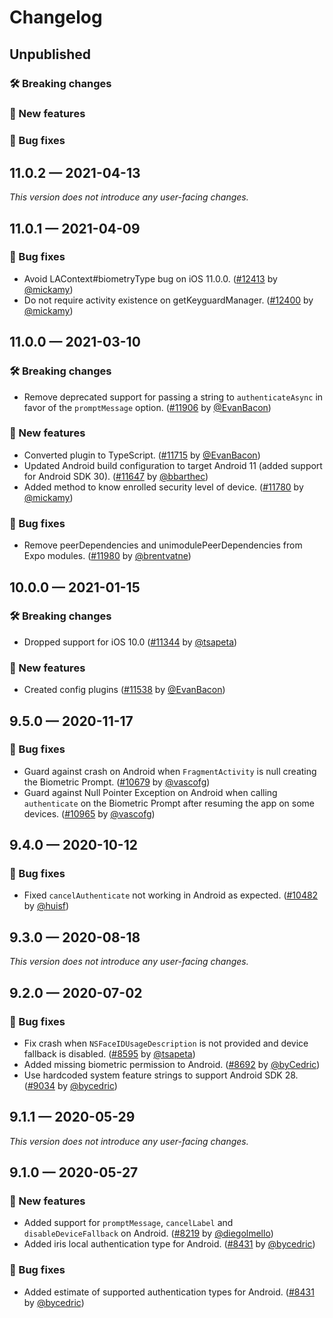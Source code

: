 # Changelog

## Unpublished

### 🛠 Breaking changes

### 🎉 New features

### 🐛 Bug fixes

## 11.0.2 — 2021-04-13

_This version does not introduce any user-facing changes._

## 11.0.1 — 2021-04-09

### 🐛 Bug fixes

- Avoid LAContext#biometryType bug on iOS 11.0.0. ([#12413](https://github.com/expo/expo/pull/12413) by [@mickamy](https://github.com/mickamy/))
- Do not require activity existence on getKeyguardManager. ([#12400](https://github.com/expo/expo/pull/12400) by [@mickamy](https://github.com/mickamy/))

## 11.0.0 — 2021-03-10

### 🛠 Breaking changes

- Remove deprecated support for passing a string to `authenticateAsync` in favor of the `promptMessage` option. ([#11906](https://github.com/expo/expo/pull/11906) by [@EvanBacon](https://github.com/EvanBacon))

### 🎉 New features

- Converted plugin to TypeScript. ([#11715](https://github.com/expo/expo/pull/11715) by [@EvanBacon](https://github.com/EvanBacon))
- Updated Android build configuration to target Android 11 (added support for Android SDK 30). ([#11647](https://github.com/expo/expo/pull/11647) by [@bbarthec](https://github.com/bbarthec))
- Added method to know enrolled security level of device. ([#11780](https://github.com/expo/expo/pull/11780) by [@mickamy](https://github.com/mickamy))

### 🐛 Bug fixes

- Remove peerDependencies and unimodulePeerDependencies from Expo modules. ([#11980](https://github.com/expo/expo/pull/11980) by [@brentvatne](https://github.com/brentvatne))

## 10.0.0 — 2021-01-15

### 🛠 Breaking changes

- Dropped support for iOS 10.0 ([#11344](https://github.com/expo/expo/pull/11344) by [@tsapeta](https://github.com/tsapeta))

### 🎉 New features

- Created config plugins ([#11538](https://github.com/expo/expo/pull/11538) by [@EvanBacon](https://github.com/EvanBacon))

## 9.5.0 — 2020-11-17

### 🐛 Bug fixes

- Guard against crash on Android when `FragmentActivity` is null creating the Biometric Prompt. ([#10679](https://github.com/expo/expo/pull/10679) by [@vascofg](https://github.com/vascofg))
- Guard against Null Pointer Exception on Android when calling `authenticate` on the Biometric Prompt after resuming the app on some devices. ([#10965](https://github.com/expo/expo/pull/10965) by [@vascofg](https://github.com/vascofg))

## 9.4.0 — 2020-10-12

### 🐛 Bug fixes

- Fixed `cancelAuthenticate` not working in Android as expected. ([#10482](https://github.com/expo/expo/pull/10482) by [@huisf](https://github.com/HuiSF))

## 9.3.0 — 2020-08-18

_This version does not introduce any user-facing changes._

## 9.2.0 — 2020-07-02

### 🐛 Bug fixes

- Fix crash when `NSFaceIDUsageDescription` is not provided and device fallback is disabled. ([#8595](https://github.com/expo/expo/pull/8595) by [@tsapeta](https://github.com/tsapeta))
- Added missing biometric permission to Android. ([#8692](https://github.com/expo/expo/pull/8692) by [@byCedric](https://github.com/byCedric))
- Use hardcoded system feature strings to support Android SDK 28. ([#9034](https://github.com/expo/expo/pull/9034) by [@bycedric](https://github.com/bycedric))

## 9.1.1 — 2020-05-29

_This version does not introduce any user-facing changes._

## 9.1.0 — 2020-05-27

### 🎉 New features

- Added support for `promptMessage`, `cancelLabel` and `disableDeviceFallback` on Android. ([#8219](https://github.com/expo/expo/pull/8219) by [@diegolmello](https://github.com/diegolmello))
- Added iris local authentication type for Android. ([#8431](https://github.com/expo/expo/pull/8364) by [@bycedric](https://github.com/bycedric))

### 🐛 Bug fixes

- Added estimate of supported authentication types for Android. ([#8431](https://github.com/expo/expo/pull/8431) by [@bycedric](https://github.com/bycedric))
